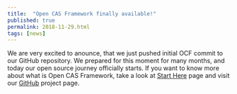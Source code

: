 ```yaml
---
title:  "Open CAS Framework finally available!"
published: true
permalink: 2018-11-29.html
tags: [news]
---
```


We are very excited to anounce, that we just pushed initial OCF commit
to our GitHub repository. We prepared for this moment for many months,
and today our open source journey officially starts. If you want to know
more about what is Open CAS Framework,  take a look at [Start Here](/index.html)
page and visit our [GitHub](https://github.com/Open-CAS/ocf) project page.
